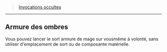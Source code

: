 ﻿---
!GenericItem
Id: warlock_occultsummons_hd.md#armure-des-ombres
ParentLink: warlock_occultsummons_hd.md#invocations-occultes
Name: Armure des ombres
ParentName: Invocations occultes
NameLevel: 2
Attributes:
  Name: Armure des ombres
  Markdown: >+
    ## <!--Name-->Armure des ombres<!--/Name-->


    Vous pouvez lancer le sort armure de mage sur vousmême à volonté, sans utiliser d'emplacement de sort ou de composante matérielle.

AttributesDictionary: >+
  Name: Armure des ombres

  Markdown: >+

    ## <!--Name-->Armure des ombres<!--/Name-->





    Vous pouvez lancer le sort armure de mage sur vousmême à volonté, sans utiliser d'emplacement de sort ou de composante matérielle.



---
> [Invocations occultes](hd_warlock_occultsummons.md)

---

## Armure des ombres

Vous pouvez lancer le sort armure de mage sur vousmême à volonté, sans utiliser d'emplacement de sort ou de composante matérielle.

